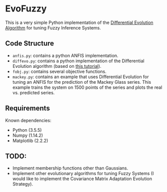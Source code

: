 # EvoFuzzy
This is a very simple Python implementation of the [Differential Evolution Algorithm](http://www1.icsi.berkeley.edu/~storn/TR-95-012.pdf) for tuning Fuzzy Inference Systems.

## Code Structure

- `anfis.py`: contains a python ANFIS implementation.
- `diffevo.py`: contains a python implementation of the Differential Evolution algorithm (based on [this tutorial](https://pablormier.github.io/2017/09/05/a-tutorial-on-differential-evolution-with-python/)).
- `fobj.py`: contains several objective functions.
- `mackey.py`: contains an example that uses Differential Evolution for tuning an ANFIS for the prediction of the Mackey Glass series. This example trains the system on 1500 points of the series and plots the real vs. predicted series.

## Requirements
Known dependencies:
- Python (3.5.5)
- Numpy (1.14.2)
- Matplotlib (2.2.2)

## TODO:
- Implement membership functions other than Gaussians.
- Implement other evolutionary algorithms for tuning Fuzzy Systems (I would like to implement the Covariance Matrix Adaptation Evolution Strategy).